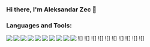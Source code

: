 ### Hi there, I'm Aleksandar Zec 👋

<!--
**acikaz/acikaz** is a ✨ _special_ ✨ repository because its `README.md` (this file) appears on your GitHub profile.

Here are some ideas to get you started:

- 🔭 I’m currently working on ...
- 🌱 I’m currently learning ...
- 👯 I’m looking to collaborate on ...
- 🤔 I’m looking for help with ...
- 💬 Ask me about ...
- 📫 How to reach me: ...
- 😄 Pronouns: ...
- ⚡ Fun fact: ...
-->
### Languages and Tools:
![] <img align="left" src="https://img.shields.io/badge/Python-14354C?style=for-the-badge&logo=python&logoColor=white" />
![] <img align="left" src="https://img.shields.io/badge/Django-092E20?style=for-the-badge&logo=django&logoColor=white" />
![] <img align="left" src="https://img.shields.io/badge/JavaScript-F7DF1E?style=for-the-badge&logo=javascript&logoColor=black" />
![] <img align="left" src="https://img.shields.io/badge/HTML5-E34F26?style=for-the-badge&logo=html5&logoColor=white" />
![] <img align="left" src="https://img.shields.io/badge/CSS3-1572B6?style=for-the-badge&logo=css3&logoColor=white" />
![] <img align="left" src="https://img.shields.io/badge/Amazon_AWS-232F3E?style=for-the-badge&logo=amazon-aws&logoColor=white" />
![] <img align="left" src="https://img.shields.io/badge/Bootstrap-563D7C?style=for-the-badge&logo=bootstrap&logoColor=white" />
![] <img align="left" src="https://img.shields.io/badge/PHP-777BB4?style=for-the-badge&logo=php&logoColor=white" />
![] <img align="left" src="https://img.shields.io/badge/MySQL-00000F?style=for-the-badge&logo=mysql&logoColor=white" />
![] <img align="left" src="https://img.shields.io/badge/SQLite-07405E?style=for-the-badge&logo=sqlite&logoColor=white" />


